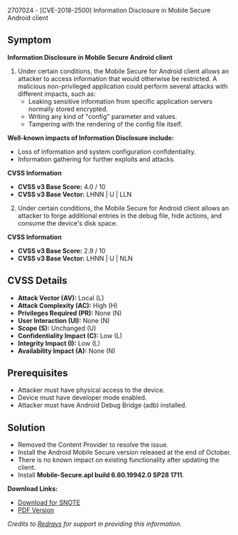 2707024 - [CVE-2018-2500] Information Disclosure in Mobile Secure Android client

## Symptom

**Information Disclosure in Mobile Secure Android client**

1. Under certain conditions, the Mobile Secure for Android client allows an attacker to access information that would otherwise be restricted. A malicious non-privileged application could perform several attacks with different impacts, such as:
   - Leaking sensitive information from specific application servers normally stored encrypted.
   - Writing any kind of "config" parameter and values.
   - Tampering with the rendering of the config file itself.

**Well-known impacts of Information Disclosure include:**
- Loss of information and system configuration confidentiality.
- Information gathering for further exploits and attacks.

**CVSS Information**
- **CVSS v3 Base Score:** 4.0 / 10
- **CVSS v3 Base Vector:** LHNN | U | LLN

2. Under certain conditions, the Mobile Secure for Android client allows an attacker to forge additional entries in the debug file, hide actions, and consume the device's disk space.

**CVSS Information**
- **CVSS v3 Base Score:** 2.9 / 10
- **CVSS v3 Base Vector:** LHNN | U | NLN

## CVSS Details

- **Attack Vector (AV):** Local (L)
- **Attack Complexity (AC):** High (H)
- **Privileges Required (PR):** None (N)
- **User Interaction (UI):** None (N)
- **Scope (S):** Unchanged (U)
- **Confidentiality Impact (C):** Low (L)
- **Integrity Impact (I):** Low (L)
- **Availability Impact (A):** None (N)

## Prerequisites

- Attacker must have physical access to the device.
- Device must have developer mode enabled.
- Attacker must have Android Debug Bridge (adb) installed.

## Solution

- Removed the Content Provider to resolve the issue.
- Install the Android Mobile Secure version released at the end of October.
- There is no known impact on existing functionality after updating the client.
- Install **Mobile-Secure.apl build 6.60.19942.0 SP28 1711**.

**Download Links:**
- [Download for SNOTE](https://notesdownloads.sap.com/note/0040000002397752018)
- [PDF Version](https://userapps.support.sap.com/sap/support/sfm/notes/print/0002707024?language=en-US&token=A7F7BBA44861E8A9136E16C5F469D5D7)

*Credits to [Redrays](https://redrays.io) for support in providing this information.*
